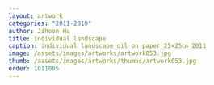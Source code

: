```yaml
---
layout: artwork
categories: "2011-2010"
author: Jihoon Ha
title: individual landscape
caption: individual landscape_oil on paper_25×25㎝_2011
image: /assets/images/artworks/artwork053.jpg
thumb: /assets/images/artworks/thumbs/artwork053.jpg
order: 1011005
---
```


